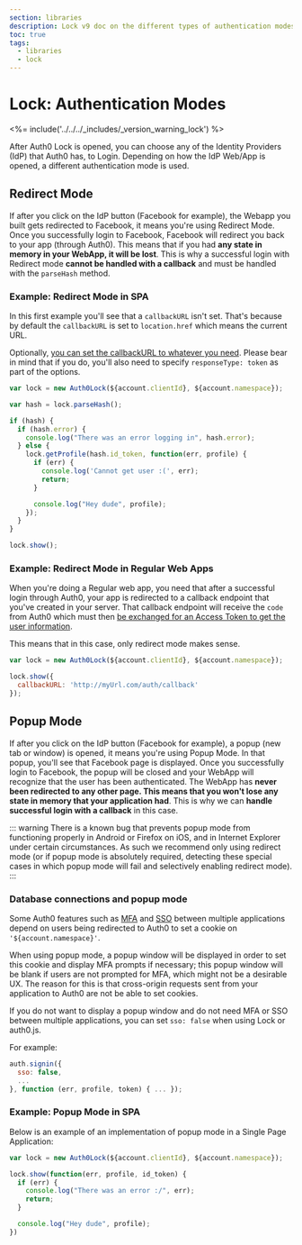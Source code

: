 ```yaml
---
section: libraries
description: Lock v9 doc on the different types of authentication modes.
toc: true
tags:
  - libraries
  - lock
---
```

# Lock: Authentication Modes

<%= include('../../../_includes/_version_warning_lock') %>

After Auth0 Lock is opened, you can choose any of the Identity Providers (IdP) that Auth0 has, to Login. Depending on how the IdP Web/App is opened, a different authentication mode is used.

## Redirect Mode

If after you click on the IdP button (Facebook for example), the Webapp you built gets redirected to Facebook, it means you're using Redirect Mode. Once you successfully login to Facebook, Facebook will redirect you back to your app (through Auth0). This means that if you had **any state in memory in your WebApp, it will be lost**. This is why a successful login with Redirect mode **cannot be handled with a callback** and must be handled with the `parseHash` method.

### Example: Redirect Mode in SPA

In this first example you'll see that a `callbackURL` isn't set. That's because by default the `callbackURL` is set to `location.href` which means the current URL.

Optionally, [you can set the callbackURL to whatever you need](/libraries/lock/v9/configuration#callbackurl-string). Please bear in mind that if you do, you'll also need to specify `responseType: token` as part of the options.

```js
var lock = new Auth0Lock(${account.clientId}, ${account.namespace});

var hash = lock.parseHash();

if (hash) {
  if (hash.error) {
    console.log("There was an error logging in", hash.error);
  } else {
    lock.getProfile(hash.id_token, function(err, profile) {
      if (err) {
        console.log('Cannot get user :(', err);
        return;
      }

      console.log("Hey dude", profile);
    });
  }
}

lock.show();
```

### Example: Redirect Mode in Regular Web Apps

When you're doing a Regular web app, you need that after a successful login through Auth0, your app is redirected to a callback endpoint that you've created in your server. That callback endpoint will receive the `code` from Auth0 which must then [be exchanged for an Access Token to get the user information](/protocols#3-getting-the-access-token).

This means that in this case, only redirect mode makes sense.

```js
var lock = new Auth0Lock(${account.clientId}, ${account.namespace});

lock.show({
  callbackURL: 'http://myUrl.com/auth/callback'
});
```

## Popup Mode

If after you click on the IdP button (Facebook for example), a popup (new tab or window) is opened, it means you're using Popup Mode. In that popup, you'll see that Facebook page is displayed. Once you successfully login to Facebook, the popup will be closed and your WebApp will recognize that the user has been authenticated. The WebApp has **never been redirected to any other page. This means that you won't lose any state in memory that your application had**. This is why we can **handle successful login with a callback** in this case.

::: warning
There is a known bug that prevents popup mode from functioning properly in Android or Firefox on iOS, and in Internet Explorer under certain circumstances. As such we recommend only using redirect mode (or if popup mode is absolutely required, detecting these special cases in which popup mode will fail and selectively enabling redirect mode).
:::

### Database connections and popup mode

Some Auth0 features such as [MFA](/multifactor-authentication) and [SSO](/sso/single-sign-on) between multiple applications depend on users being redirected to Auth0 to set a cookie on `'${account.namespace}'`.

When using popup mode, a popup window will be displayed in order to set this cookie and display MFA prompts if necessary; this popup window will be blank if users are not prompted for MFA, which might not be a desirable UX. The reason for this is that cross-origin requests sent from your application to Auth0 are not be able to set cookies.

If you do not want to display a popup window and do not need MFA or SSO between multiple applications, you can set `sso: false` when using Lock or auth0.js.

For example:

```js
auth.signin({
  sso: false,
  ...
}, function (err, profile, token) { ... });
```

### Example: Popup Mode in SPA

Below is an example of an implementation of popup mode in a Single Page Application:

```js
var lock = new Auth0Lock(${account.clientId}, ${account.namespace});

lock.show(function(err, profile, id_token) {
  if (err) {
    console.log("There was an error :/", err);
    return;
  }

  console.log("Hey dude", profile);
})
```
